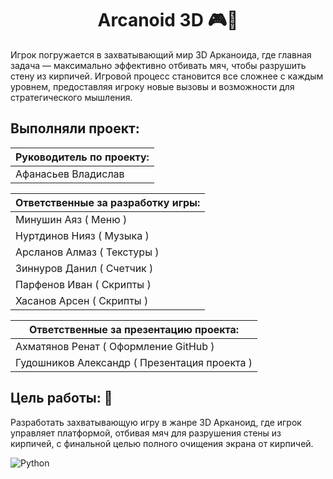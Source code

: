 <h1 align="center">Arcanoid 3D 🎮🎲</h1> 

Игрок погружается в захватывающий мир 3D Арканоида, где главная задача — максимально эффективно отбивать мяч, чтобы разрушить стену из кирпичей. Игровой процесс становится все сложнее с каждым уровнем, предоставляя игроку новые вызовы и возможности для стратегического мышления.

## Выполняли проект: 

| Руководитель по проекту: |
|--------------------------|
| Афанасьев Владислав|

| Ответственные за разработку игры: |
|------------------------------------|
| Минушин Аяз  ( Меню ) |
| Нуртдинов Нияз ( Музыка ) |
| Арсланов Алмаз  ( Текстуры ) |
| Зиннуров Данил  ( Счетчик ) |
| Парфенов Иван  ( Скрипты ) |
| Хасанов Арсен  ( Скрипты )| 

|Ответственные за презентацию проекта: |
|------------------------------------|
|Ахматянов Ренат ( Оформление GitHub ) |
|Гудошников Александр ( Презентация проекта )|

## Цель работы: 🥇
Разработать захватывающую игру в жанре 3D Арканоид, где игрок управляет платформой, отбивая мяч для разрушения стены из кирпичей, с финальной целью полного очищения экрана от кирпичей.

![Python]([https://img.shields.io/badge/python-3670A0?style=for-the-badge&logo=python&logoColor=ffdd54](https://camo.githubusercontent.com/e3a12834385ea6204f46f6596167e9a918400b2d355ba299facb89063792f1ef/687474703a2f2f7461737761722e7a657974696e736f66742e636f6d2f77702d636f6e74656e742f75706c6f6164732f323032302f31322f4373686172702d4d532d446f746e65742e706e67)https://camo.githubusercontent.com/e3a12834385ea6204f46f6596167e9a918400b2d355ba299facb89063792f1ef/687474703a2f2f7461737761722e7a657974696e736f66742e636f6d2f77702d636f6e74656e742f75706c6f6164732f323032302f31322f4373686172702d4d532d446f746e65742e706e67)




